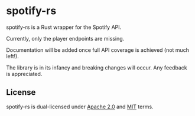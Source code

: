 # spotify-rs
spotify-rs is a Rust wrapper for the Spotify API.

Currently, only the player endpoints are missing.

Documentation will be added once full API coverage is achieved (not much left!).

The library is in its infancy and breaking changes will occur.
Any feedback is appreciated.

## License
spotify-rs is dual-licensed under [Apache 2.0](https://github.com/Bogpan/spotify-rs/blob/main/LICENSE-APACHE) and [MIT](https://github.com/Bogpan/spotify-rs/blob/main/LICENSE-MIT) terms.

